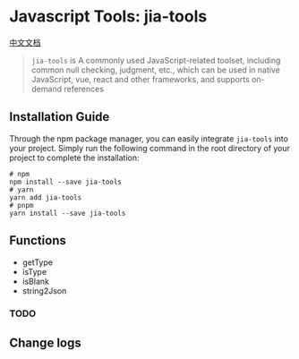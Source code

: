 # Javascript Tools: jia-tools

[中文文档](./README-cn.md)

> `jia-tools` is A commonly used JavaScript-related toolset, including common null checking, judgment, etc., which can be used in native JavaScript, vue, react and other frameworks, and supports on-demand references

## Installation Guide

Through the npm package manager, you can easily integrate `jia-tools` into your project. Simply run the following command in the root directory of your project to complete the installation:

``` shell
# npm
npm install --save jia-tools
# yarn
yarn add jia-tools
# pnpm
yarn install --save jia-tools
```

## Functions

- getType
- isType
- isBlank
- string2Json

### TODO

## Change logs